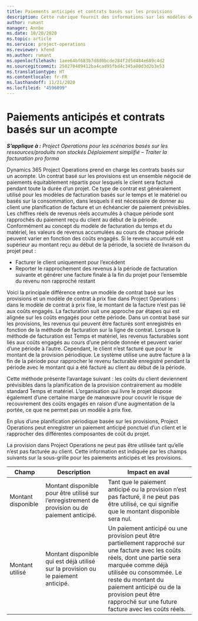 ```yaml
---
title: Paiements anticipés et contrats basés sur les provisions
description: Cette rubrique fournit des informations sur les modèles de contrats basés sur les provisions et les paiements anticipés dans Project Operations.
author: rumant
manager: Annbe
ms.date: 10/20/2020
ms.topic: article
ms.service: project-operations
ms.reviewer: kfend
ms.author: rumant
ms.openlocfilehash: 1aee64bf683b7d8d0bcde284f2d5d484e689c4d2
ms.sourcegitcommit: 250270409412ba4cad95fbd4c345a80d3d2b3e53
ms.translationtype: HT
ms.contentlocale: fr-FR
ms.lasthandoff: 11/21/2020
ms.locfileid: "4596099"
---
```

# <a name="advances-and-retainer-based-contracts"></a>Paiements anticipés et contrats basés sur un acompte


_**S’applique à :** Project Operations pour les scénarios basés sur les ressources/produits non stockés Déploiement simplifié – Traiter la facturation pro forma_

Dynamics 365 Project Operations prend en charge les contrats basés sur un acompte. Un contrat basé sur les provisions est un ensemble négocié de paiements équitablement répartis pour lesquels le client sera facturé pendant toute la durée d’un projet. Ce type de contrat est généralement utilisé pour les modèles de facturation basés sur le temps et le matériel ou basés sur la consommation, dans lesquels il est nécessaire de donner au client une planification de facture et un échéancier de paiement prévisibles. Les chiffres réels de revenus réels accumulés à chaque période sont rapprochés du paiement reçu du client au début de la période. Conformément au concept du modèle de facturation du temps et du matériel, les valeurs de revenus accumulées au cours de chaque période peuvent varier en fonction des coûts engagés. Si le revenu accumulé est supérieur au montant reçu au début de la période, la société de livraison du projet peut :

- Facturer le client uniquement pour l’excédent 
- Reporter le rapprochement des revenus à la période de facturation suivante et générer une facture finale à la fin du projet pour l’ensemble du revenu non rapproché restant

Voici la principale différence entre un modèle de contrat basé sur les provisions et un modèle de contrat à prix fixe dans Project Operations : dans le modèle de contrat à prix fixe, le montant de la facture n’est pas lié aux coûts engagés. La facturation suit une approche par étapes qui est alignée sur les coûts engagés pour cette période. Dans un contrat basé sur les provisions, les revenus qui peuvent être facturés sont enregistrés en fonction de la méthode de facturation sur la ligne de contrat. Lorsque la méthode de facturation est Temps et matériel, les revenus facturables sont liés aux coûts engagés au cours d’une période donnée et peuvent varier d’une période à l’autre. Cependant, le client n’est facturé que pour le montant de la provision périodique. Le système utilise une autre facture à la fin de la période pour rapprocher le revenu facturable enregistré pendant la période avec le montant qui a été facturé au client au début de la période.

Cette méthode présente l’avantage suivant : les coûts du client deviennent prévisibles dans la planification de la provision contrairement au modèle standard Temps et matériel. L’organisation qui livre le projet dispose également d’une certaine marge de manœuvre pour couvrir le risque de recouvrement des coûts engagés en raison d’une augmentation de la portée, ce que ne permet pas un modèle à prix fixe.

En plus d’une planification périodique basée sur les provisions, Project Operations peut enregistrer un paiement anticipé ponctuel d’un client et le rapprocher des différentes composantes de coût du projet.

La provision dans Project Operations ne peut pas être utilisée tant qu’elle n’est pas facturée au client. Cette information est indiquée par les champs suivants sur la sous-grille pour les paiements anticipés et les provisions.

| Champ | Description | Impact en aval |
| --- | --- | --- |
| Montant disponible | Montant disponible pour être utilisé sur l’enregistrement de provision ou de paiement anticipé. | Tant que le paiement anticipé ou la provision n’est pas facturé, il ne peut pas être utilisé, ce qui signifie que le montant disponible sera nul. |
| Montant utilisé | Montant disponible qui est déjà utilisé sur la provision ou le paiement anticipé. | Un paiement anticipé ou une provision peut être partiellement rapproché sur une facture avec les coûts réels, dont une partie sera marquée comme déjà utilisée ou consommée. Le reste du montant du paiement anticipé ou de la provision peut être rapproché sur une future facture avec les coûts réels. |
